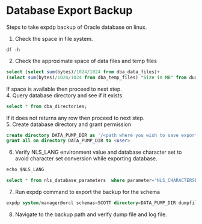 # Database Export Backup

Steps to take expdp backup of Oracle database on linux.  

1. Check the space in file system.
```shell
df -h
```
2. Check the approximate space of data files and temp files
```sql
select (select sum(bytes)/1024/1024 from dba_data_files)+
(select sum(bytes)/1024/1024 from dba_temp_files) "Size in MB" from dual;
```
If space is available then proceed to next step.  
4. Query database directory and see if it exists
```sql
select * from dba_directories;
```
If it does not returns any row then proceed to next step.  
5. Create database directory and grant permission  
```sql
create directory DATA_PUMP_DIR as '/<path where you wish to save export file>'  
grant all on directory DATA_PUMP_DIR to <user>  
```
6. Verify NLS_LANG environment value and database character set to avoid character set conversion while exporting database.
```sql
echo $NLS_LANG

select * from nls_database_parameters  where parameter='NLS_CHARACTERSET';
```
7. Run expdp command to export the backup for the schema
```sql
expdp system/manager@orcl schemas=SCOTT directory=DATA_PUMP_DIR dumpfile=SCOTT.dmp logfile=expdpSCOTT.log
```
8. Navigate to the backup path and verify dump file and log file.  
